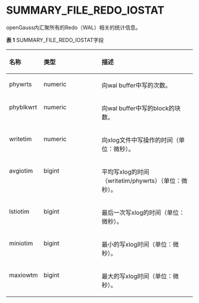 # SUMMARY\_FILE\_REDO\_IOSTAT

openGauss内汇聚所有的Redo（WAL）相关的统计信息。

**表 1**  SUMMARY\_FILE\_REDO\_IOSTAT字段

<a name="zh-cn_topic_0237122570_table18353189131118"></a>
<table><thead align="left"><tr id="zh-cn_topic_0237122570_row845279141114"><th class="cellrowborder" valign="top" width="17.27%" id="mcps1.2.4.1.1"><p id="zh-cn_topic_0237122570_p945239191120"><a name="zh-cn_topic_0237122570_p945239191120"></a><a name="zh-cn_topic_0237122570_p945239191120"></a><strong id="zh-cn_topic_0237122570_b645289121119"><a name="zh-cn_topic_0237122570_b645289121119"></a><a name="zh-cn_topic_0237122570_b645289121119"></a>名称</strong></p>
</th>
<th class="cellrowborder" valign="top" width="31.71%" id="mcps1.2.4.1.2"><p id="zh-cn_topic_0237122570_p04528917111"><a name="zh-cn_topic_0237122570_p04528917111"></a><a name="zh-cn_topic_0237122570_p04528917111"></a><strong id="zh-cn_topic_0237122570_b545289151115"><a name="zh-cn_topic_0237122570_b545289151115"></a><a name="zh-cn_topic_0237122570_b545289151115"></a>类型</strong></p>
</th>
<th class="cellrowborder" valign="top" width="51.019999999999996%" id="mcps1.2.4.1.3"><p id="zh-cn_topic_0237122570_p114526913119"><a name="zh-cn_topic_0237122570_p114526913119"></a><a name="zh-cn_topic_0237122570_p114526913119"></a><strong id="zh-cn_topic_0237122570_b2453393114"><a name="zh-cn_topic_0237122570_b2453393114"></a><a name="zh-cn_topic_0237122570_b2453393114"></a>描述</strong></p>
</th>
</tr>
</thead>
<tbody><tr id="zh-cn_topic_0237122570_row9453095118"><td class="cellrowborder" valign="top" width="17.27%" headers="mcps1.2.4.1.1 "><p id="zh-cn_topic_0237122570_p11453159161120"><a name="zh-cn_topic_0237122570_p11453159161120"></a><a name="zh-cn_topic_0237122570_p11453159161120"></a>phywrts</p>
</td>
<td class="cellrowborder" valign="top" width="31.71%" headers="mcps1.2.4.1.2 "><p id="zh-cn_topic_0237122570_p545318913118"><a name="zh-cn_topic_0237122570_p545318913118"></a><a name="zh-cn_topic_0237122570_p545318913118"></a>numeric</p>
</td>
<td class="cellrowborder" valign="top" width="51.019999999999996%" headers="mcps1.2.4.1.3 "><p id="zh-cn_topic_0237122570_p10453795113"><a name="zh-cn_topic_0237122570_p10453795113"></a><a name="zh-cn_topic_0237122570_p10453795113"></a>向wal buffer中写的次数。</p>
</td>
</tr>
<tr id="zh-cn_topic_0237122570_row16453129111120"><td class="cellrowborder" valign="top" width="17.27%" headers="mcps1.2.4.1.1 "><p id="zh-cn_topic_0237122570_p16453129161119"><a name="zh-cn_topic_0237122570_p16453129161119"></a><a name="zh-cn_topic_0237122570_p16453129161119"></a>phyblkwrt</p>
</td>
<td class="cellrowborder" valign="top" width="31.71%" headers="mcps1.2.4.1.2 "><p id="zh-cn_topic_0237122570_p8453998116"><a name="zh-cn_topic_0237122570_p8453998116"></a><a name="zh-cn_topic_0237122570_p8453998116"></a>numeric</p>
</td>
<td class="cellrowborder" valign="top" width="51.019999999999996%" headers="mcps1.2.4.1.3 "><p id="zh-cn_topic_0237122570_p1745369151120"><a name="zh-cn_topic_0237122570_p1745369151120"></a><a name="zh-cn_topic_0237122570_p1745369151120"></a>向wal buffer中写的block的块数。</p>
</td>
</tr>
<tr id="zh-cn_topic_0237122570_row1345339161115"><td class="cellrowborder" valign="top" width="17.27%" headers="mcps1.2.4.1.1 "><p id="zh-cn_topic_0237122570_p3454119121117"><a name="zh-cn_topic_0237122570_p3454119121117"></a><a name="zh-cn_topic_0237122570_p3454119121117"></a>writetim</p>
</td>
<td class="cellrowborder" valign="top" width="31.71%" headers="mcps1.2.4.1.2 "><p id="zh-cn_topic_0237122570_p84541911112"><a name="zh-cn_topic_0237122570_p84541911112"></a><a name="zh-cn_topic_0237122570_p84541911112"></a>numeric</p>
</td>
<td class="cellrowborder" valign="top" width="51.019999999999996%" headers="mcps1.2.4.1.3 "><p id="zh-cn_topic_0237122570_p1145469151113"><a name="zh-cn_topic_0237122570_p1145469151113"></a><a name="zh-cn_topic_0237122570_p1145469151113"></a>向xlog文件中写操作的时间（单位：微秒）。</p>
</td>
</tr>
<tr id="zh-cn_topic_0237122570_row1845429171115"><td class="cellrowborder" valign="top" width="17.27%" headers="mcps1.2.4.1.1 "><p id="zh-cn_topic_0237122570_p124547931114"><a name="zh-cn_topic_0237122570_p124547931114"></a><a name="zh-cn_topic_0237122570_p124547931114"></a>avgiotim</p>
</td>
<td class="cellrowborder" valign="top" width="31.71%" headers="mcps1.2.4.1.2 "><p id="zh-cn_topic_0237122570_p745415911113"><a name="zh-cn_topic_0237122570_p745415911113"></a><a name="zh-cn_topic_0237122570_p745415911113"></a>bigint</p>
</td>
<td class="cellrowborder" valign="top" width="51.019999999999996%" headers="mcps1.2.4.1.3 "><p id="zh-cn_topic_0237122570_p645479121110"><a name="zh-cn_topic_0237122570_p645479121110"></a><a name="zh-cn_topic_0237122570_p645479121110"></a>平均写xlog的时间（writetim/phywrts）（单位：微秒）。</p>
</td>
</tr>
<tr id="zh-cn_topic_0237122570_row1145412914118"><td class="cellrowborder" valign="top" width="17.27%" headers="mcps1.2.4.1.1 "><p id="zh-cn_topic_0237122570_p194548901116"><a name="zh-cn_topic_0237122570_p194548901116"></a><a name="zh-cn_topic_0237122570_p194548901116"></a>lstiotim</p>
</td>
<td class="cellrowborder" valign="top" width="31.71%" headers="mcps1.2.4.1.2 "><p id="zh-cn_topic_0237122570_p64554941113"><a name="zh-cn_topic_0237122570_p64554941113"></a><a name="zh-cn_topic_0237122570_p64554941113"></a>bigint</p>
</td>
<td class="cellrowborder" valign="top" width="51.019999999999996%" headers="mcps1.2.4.1.3 "><p id="zh-cn_topic_0237122570_p145518917111"><a name="zh-cn_topic_0237122570_p145518917111"></a><a name="zh-cn_topic_0237122570_p145518917111"></a>最后一次写xlog的时间（单位：微秒）。</p>
</td>
</tr>
<tr id="zh-cn_topic_0237122570_row94551998113"><td class="cellrowborder" valign="top" width="17.27%" headers="mcps1.2.4.1.1 "><p id="zh-cn_topic_0237122570_p8455692114"><a name="zh-cn_topic_0237122570_p8455692114"></a><a name="zh-cn_topic_0237122570_p8455692114"></a>miniotim</p>
</td>
<td class="cellrowborder" valign="top" width="31.71%" headers="mcps1.2.4.1.2 "><p id="zh-cn_topic_0237122570_p145509151118"><a name="zh-cn_topic_0237122570_p145509151118"></a><a name="zh-cn_topic_0237122570_p145509151118"></a>bigint</p>
</td>
<td class="cellrowborder" valign="top" width="51.019999999999996%" headers="mcps1.2.4.1.3 "><p id="zh-cn_topic_0237122570_p1145519161119"><a name="zh-cn_topic_0237122570_p1145519161119"></a><a name="zh-cn_topic_0237122570_p1145519161119"></a>最小的写xlog时间（单位：微秒）。</p>
</td>
</tr>
<tr id="zh-cn_topic_0237122570_row0455795115"><td class="cellrowborder" valign="top" width="17.27%" headers="mcps1.2.4.1.1 "><p id="zh-cn_topic_0237122570_p17455169191114"><a name="zh-cn_topic_0237122570_p17455169191114"></a><a name="zh-cn_topic_0237122570_p17455169191114"></a>maxiowtm</p>
</td>
<td class="cellrowborder" valign="top" width="31.71%" headers="mcps1.2.4.1.2 "><p id="zh-cn_topic_0237122570_p1845517920111"><a name="zh-cn_topic_0237122570_p1845517920111"></a><a name="zh-cn_topic_0237122570_p1845517920111"></a>bigint</p>
</td>
<td class="cellrowborder" valign="top" width="51.019999999999996%" headers="mcps1.2.4.1.3 "><p id="zh-cn_topic_0237122570_p1145549201110"><a name="zh-cn_topic_0237122570_p1145549201110"></a><a name="zh-cn_topic_0237122570_p1145549201110"></a>最大的写xlog时间（单位：微秒）。</p>
</td>
</tr>
</tbody>
</table>

